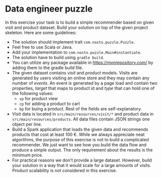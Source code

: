 # Data engineer puzzle

In this exercise your task is to build a simple recommender based on given visit and product dataset. Build your solution on top of the given project skeleton. Here are some guidelines:

* The solution should implement trait `com.nosto.puzzle.Puzzle`.
* Feel free to use Scala or Java.
* Add your implementation to `com.nosto.puzzle.Main#instantiate`.
* The solution have to build using `gradle build`.
* You can utilize any package available in https://mvnrepository.com/ by adding them to the gradle build file.
* The given dataset contains *visit* and *product* models. Visits are generated by users visiting an online store and they may contain any number of *events*. An event is generated by a page load and contain two properties, *target* that maps to product id and *type* that can hold one of the following values:
  * `vp` for product view
  * `cp` for adding a product to cart
  * `bp` for buing a product.
Rest of the fields are self-explanatory.
* Visit data is located in `src/main/resources/visit/*` and product data in `src/main/resources/products`. All data files contain JSON strings one object per line.
* Build a Spark application that loads the given data and recommends products that cost at least 100 €. While we always appreciate neat algorithms, the purpose of this exercise is not to build a complicated recommender. We just want to see how you build the data flow and produce a simple output. The only requirement about the results is the minimum price.
* For practical reasons we don't provide a large dataset. However, build your solution in a way that it would scale for a large amounts of visits. Product scalability is not considered in this exercise.
